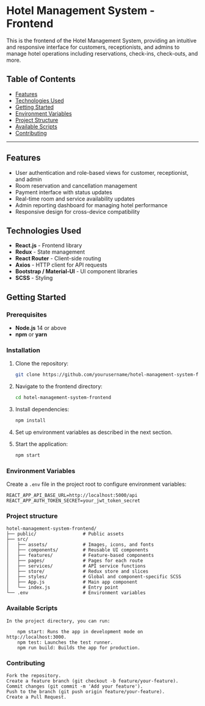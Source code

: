 # Hotel Management System - Frontend

This is the frontend of the Hotel Management System, providing an intuitive and responsive interface for customers, receptionists, and admins to manage hotel operations including reservations, check-ins, check-outs, and more.

## Table of Contents
- [Features](#features)
- [Technologies Used](#technologies-used)
- [Getting Started](#getting-started)
- [Environment Variables](#environment-variables)
- [Project Structure](#project-structure)
- [Available Scripts](#available-scripts)
- [Contributing](#contributing)

---

## Features
- User authentication and role-based views for customer, receptionist, and admin
- Room reservation and cancellation management
- Payment interface with status updates
- Real-time room and service availability updates
- Admin reporting dashboard for managing hotel performance
- Responsive design for cross-device compatibility

## Technologies Used
- **React.js** - Frontend library
- **Redux** - State management
- **React Router** - Client-side routing
- **Axios** - HTTP client for API requests
- **Bootstrap / Material-UI** - UI component libraries
- **SCSS** - Styling

## Getting Started

### Prerequisites
- **Node.js** 14 or above
- **npm** or **yarn**

### Installation
1. Clone the repository:
    ```bash
    git clone https://github.com/yourusername/hotel-management-system-frontend.git
    ```
2. Navigate to the frontend directory:
    ```bash
    cd hotel-management-system-frontend
    ```
3. Install dependencies:
    ```bash
    npm install
    ```
4. Set up environment variables as described in the next section.

5. Start the application:
    ```bash
    npm start
    ```

### Environment Variables
Create a `.env` file in the project root to configure environment variables:

```dotenv
REACT_APP_API_BASE_URL=http://localhost:5000/api
REACT_APP_AUTH_TOKEN_SECRET=your_jwt_token_secret
```
### Project structure

    hotel-management-system-frontend/
    ├── public/                 # Public assets
    ├── src/
    │   ├── assets/             # Images, icons, and fonts
    │   ├── components/         # Reusable UI components
    │   ├── features/           # Feature-based components
    │   ├── pages/              # Pages for each route
    │   ├── services/           # API service functions
    │   ├── store/              # Redux store and slices
    │   ├── styles/             # Global and component-specific SCSS
    │   ├── App.js              # Main app component
    │   └── index.js            # Entry point
    └── .env                    # Environment variables

### Available Scripts
    In the project directory, you can run:

        npm start: Runs the app in development mode on http://localhost:3000.
        npm test: Launches the test runner.
        npm run build: Builds the app for production.

### Contributing
    Fork the repository.
    Create a feature branch (git checkout -b feature/your-feature).
    Commit changes (git commit -m 'Add your feature').
    Push to the branch (git push origin feature/your-feature).
    Create a Pull Request.